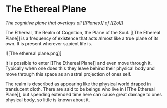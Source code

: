 # The Ethereal Plane
*The cognitive plane that overlays all [[Planes]] of [[Zol]]*

The Ethereal, the Realm of Cognition, the Plane of the Soul. [[The Ethereal Plane]] is a frequency of existence that acts almost like a true plane of its own. It is present wherever sapient life is.

![[The ethereal plane.png]]

It is possible to enter [[The Ethereal Plane]] and even move through it. Typically when one does this they leave behind their physical body and move through this space as an astral projection of ones self.

The realm is described as appearing like the physical world draped in translucent cloth. There are said to be beings who live in [[The Ethereal Plane]], but spending extended time here can cause great damage to ones physical body, so little is known about it.
